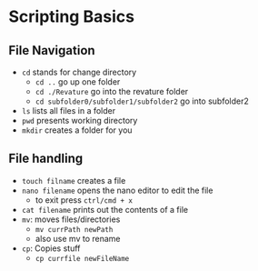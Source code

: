 # Scripting Basics
## File Navigation
- `cd` stands for change directory
    - `cd ..` go up one folder
    - `cd ./Revature` go into the revature folder
    - `cd subfolder0/subfolder1/subfolder2` go into subfolder2
- `ls` lists all files in a folder
- `pwd` presents working directory
- `mkdir` creates a folder for you
## File handling
- `touch filname` creates a file
- `nano filename` opens the nano editor to edit the file
    - to exit press `ctrl/cmd + x`
- `cat filename` prints out the contents of a file
- `mv`: moves files/directories
    - ```mv currPath newPath```
    - also use mv to rename
- `cp`: Copies stuff
    - ```cp currfile newFileName```